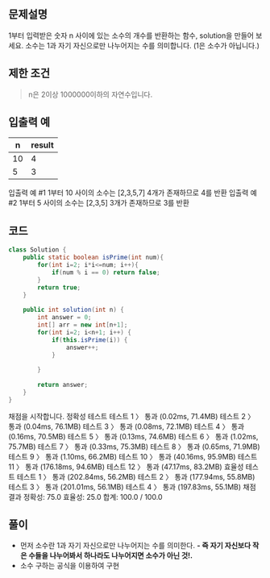 ## 문제설명
>
1부터 입력받은 숫자 n 사이에 있는 소수의 개수를 반환하는 함수, solution을 만들어 보세요.
소수는 1과 자기 자신으로만 나누어지는 수를 의미합니다.
(1은 소수가 아닙니다.)

## 제한 조건
> n은 2이상 1000000이하의 자연수입니다.

## 입출력 예
>
|n|result|
|-|------|
|10|4|
|5|3|


입출력 예 #1
1부터 10 사이의 소수는 [2,3,5,7] 4개가 존재하므로 4를 반환
입출력 예 #2
1부터 5 사이의 소수는 [2,3,5] 3개가 존재하므로 3를 반환

## 코드
```java
class Solution {
    public static boolean isPrime(int num){
        for(int i=2; i*i<=num; i++){
            if(num % i == 0) return false;
        }
        return true;
    }
    
    public int solution(int n) {
        int answer = 0;
        int[] arr = new int[n+1];
        for(int i=2; i<n+1; i++) {
            if(this.isPrime(i)) {
                answer++;
            }
                
        }
        
        return answer;
    }
}
```

채점을 시작합니다.
정확성  테스트
테스트 1 〉	통과 (0.02ms, 71.4MB)
테스트 2 〉	통과 (0.04ms, 76.1MB)
테스트 3 〉	통과 (0.08ms, 72.1MB)
테스트 4 〉	통과 (0.16ms, 70.5MB)
테스트 5 〉	통과 (0.13ms, 74.6MB)
테스트 6 〉	통과 (1.02ms, 75.7MB)
테스트 7 〉	통과 (0.33ms, 75.3MB)
테스트 8 〉	통과 (0.65ms, 71.9MB)
테스트 9 〉	통과 (1.10ms, 66.2MB)
테스트 10 〉	통과 (40.16ms, 95.9MB)
테스트 11 〉	통과 (176.18ms, 94.6MB)
테스트 12 〉	통과 (47.17ms, 83.2MB)
효율성  테스트
테스트 1 〉	통과 (202.84ms, 56.2MB)
테스트 2 〉	통과 (177.94ms, 55.8MB)
테스트 3 〉	통과 (201.01ms, 56.1MB)
테스트 4 〉	통과 (197.83ms, 55.1MB)
채점 결과
정확성: 75.0
효율성: 25.0
합계: 100.0 / 100.0

## 풀이
- 먼저 소수란 1과 자기 자신으로만 나누어지는 수를 의미한다.
**- 즉 자기 자신보다 작은 수들을 나누어봐서 하나라도 나누어지면 소수가 아닌 것!.**
- 소수 구하는 공식을 이용하여 구현
